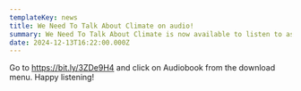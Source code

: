 ```yaml
---
templateKey: news
title: We Need To Talk About Climate on audio!
summary: We Need To Talk About Climate is now available to listen to as an audiobook.
date: 2024-12-13T16:22:00.000Z
---
```

Go to <https://bit.ly/3ZDe9H4> and click on Audiobook from the download menu. Happy listening!
